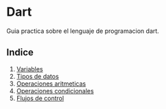 # Dart
Guia practica sobre el lenguaje de programacion dart.

## Indice

1. [Variables]()
2. [Tipos de datos]()
3. [Operaciones aritmeticas]()
4. [Operaciones condicionales]()
5. [Flujos de control]()